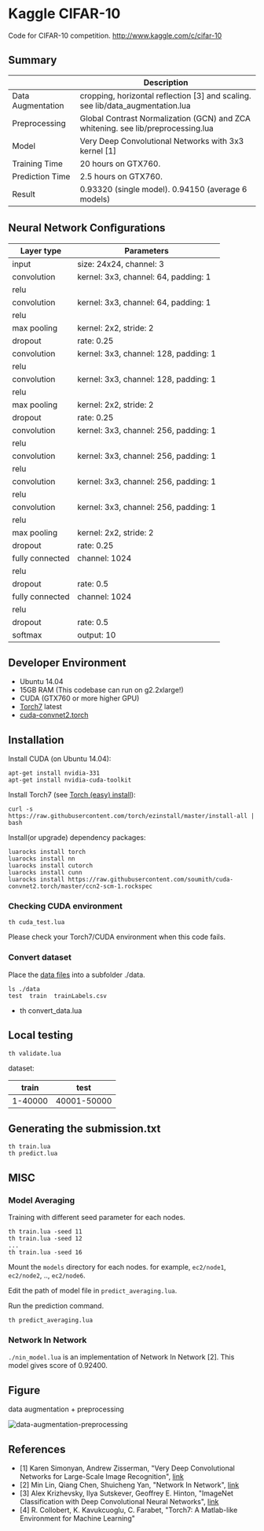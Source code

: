 # Kaggle CIFAR-10

Code for CIFAR-10 competition. http://www.kaggle.com/c/cifar-10

## Summary
|                   | Description                                                                            |
|-------------------|----------------------------------------------------------------------------------------|
| Data Augmentation | cropping, horizontal reflection [3] and scaling. see lib/data_augmentation.lua             |
| Preprocessing     | Global Contrast Normalization (GCN) and ZCA whitening. see lib/preprocessing.lua       |
| Model             | Very Deep Convolutional Networks with 3x3 kernel [1] |
| Training Time     | 20 hours on GTX760. |
| Prediction Time   | 2.5 hours on GTX760. |
| Result            | 0.93320 (single model). 0.94150 (average 6 models)|


## Neural Network Conﬁgurations

| Layer type       | Parameters                                |
|------------------|-------------------------------------------|
| input            | size: 24x24, channel: 3                   |
| convolution      | kernel: 3x3, channel: 64, padding: 1      |
| relu             |                                           |
| convolution      | kernel: 3x3, channel: 64, padding: 1      |
| relu             |                                           |
| max pooling      | kernel: 2x2, stride: 2                    |
| dropout          | rate: 0.25                                |
| convolution      | kernel: 3x3, channel: 128, padding: 1     |
| relu             |                                           |
| convolution      | kernel: 3x3, channel: 128, padding: 1     |
| relu             |                                           |
| max pooling      | kernel: 2x2, stride: 2                    |
| dropout          | rate: 0.25                                |
| convolution      | kernel: 3x3, channel: 256, padding: 1     |
| relu             |                                           |
| convolution      | kernel: 3x3, channel: 256, padding: 1     |
| relu             |                                           |
| convolution      | kernel: 3x3, channel: 256, padding: 1     |
| relu             |                                           |
| convolution      | kernel: 3x3, channel: 256, padding: 1     |
| relu             |                                           |
| max pooling      | kernel: 2x2, stride: 2                    |
| dropout          | rate: 0.25                                |
| fully connected  | channel: 1024                             |
| relu             |                                           |
| dropout          | rate: 0.5                                 |
| fully connected  | channel: 1024                             |
| relu             |                                           |
| dropout          | rate: 0.5                                 |
| softmax          | output: 10                                |

## Developer Environment

- Ubuntu 14.04
- 15GB RAM (This codebase can run on g2.2xlarge!)
- CUDA (GTX760 or more higher GPU)
- [Torch7](http://torch.ch/) latest
- [cuda-convnet2.torch](https://github.com/soumith/cuda-convnet2.torch)

## Installation

Install CUDA (on Ubuntu 14.04):

    apt-get install nvidia-331
    apt-get install nvidia-cuda-toolkit

Install Torch7 (see [Torch (easy) install](https://github.com/torch/ezinstall)):

    curl -s https://raw.githubusercontent.com/torch/ezinstall/master/install-all | bash

Install(or upgrade) dependency packages:

    luarocks install torch
    luarocks install nn
    luarocks install cutorch
    luarocks install cunn
    luarocks install https://raw.githubusercontent.com/soumith/cuda-convnet2.torch/master/ccn2-scm-1.rockspec

### Checking CUDA environment

    th cuda_test.lua

Please check your Torch7/CUDA environment when this code fails.

### Convert dataset

Place the [data files](http://www.kaggle.com/c/cifar-10/data) into a subfolder ./data.

    ls ./data
    test  train  trainLabels.csv
-
    th convert_data.lua

## Local testing

    th validate.lua

dataset:

| train   | test        |
| ------- | ----------- |
| 1-40000 | 40001-50000 |

## Generating the submission.txt

    th train.lua
    th predict.lua

## MISC

### Model Averaging

Training with different seed parameter for each nodes.

    th train.lua -seed 11
    th train.lua -seed 12
    ...
    th train.lua -seed 16

Mount the `models` directory for each nodes. for example, `ec2/node1`, `ec2/node2`, .., `ec2/node6`.

Edit the path of model file in `predict_averaging.lua`.

Run the prediction command.

    th predict_averaging.lua

### Network In Network

`./nin_model.lua` is an implementation of Network In Network [2].
This model gives score of 0.92400.

## Figure

data augmentation + preprocessing

![data-augmentation-preprocessing](https://raw.githubusercontent.com/nagadomi/kaggle-cifar10-torch7/master/figure/zca.png)

## References
- [1] Karen Simonyan, Andrew Zisserman, "Very Deep Convolutional Networks for Large-Scale Image Recognition", [link](http://arxiv.org/abs/1409.1556)
- [2] Min Lin, Qiang Chen, Shuicheng Yan, "Network In Network", [link](http://arxiv.org/abs/1312.4400)
- [3] Alex Krizhevsky, Ilya Sutskever, Geoffrey E. Hinton, "ImageNet Classification with Deep Convolutional Neural Networks", [link](http://papers.nips.cc/paper/4824-imagenet-classification-with-deep-convolutional-neural-networks)
- [4] R. Collobert, K. Kavukcuoglu, C. Farabet, "Torch7: A Matlab-like Environment for Machine Learning"
